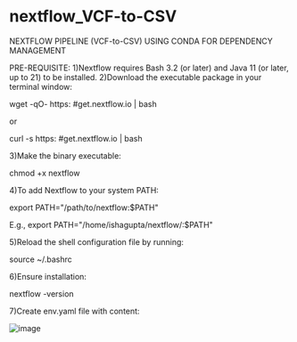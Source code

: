 # nextflow_VCF-to-CSV
 NEXTFLOW PIPELINE (VCF-to-CSV) USING CONDA FOR DEPENDENCY MANAGEMENT


PRE-REQUISITE:
1)Nextflow requires Bash 3.2 (or later) and Java 11 (or later, up to 21) to be installed.
2)Download the executable package in your terminal window:

wget -qO- https: #get.nextflow.io | bash

or

curl -s https: #get.nextflow.io | bash

3)Make the binary executable:

chmod +x nextflow

4)To add Nextflow to your system PATH:

export PATH="/path/to/nextflow:$PATH"

E.g., export PATH="/home/ishagupta/nextflow/:$PATH"

5)Reload the shell configuration file by running:

source ~/.bashrc

6)Ensure installation:

nextflow -version

7)Create env.yaml file with content:
<br>

![image](https://github.com/user-attachments/assets/dd02b513-d9ff-4388-8aa6-6d3d6fc25c7c)

<br>
